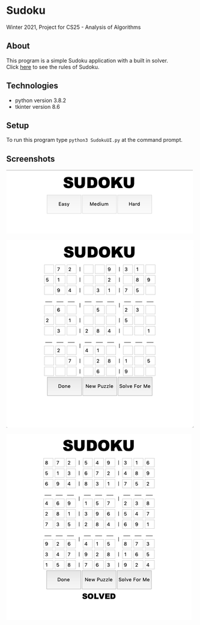 # Sudoku
Winter 2021, Project for CS25 - Analysis of Algorithms

## About
This program is a simple Sudoku application with a built in solver. \
Click [here](https://en.wikipedia.org/wiki/Sudoku) to see the rules of Sudoku.

## Technologies
- python version 3.8.2
- tkinter version 8.6

## Setup
To run this program type `python3 SudokuUI.py` at the command prompt.

## Screenshots
![](images/Difficulty-Selection-Screenshot.png?raw=true)

![](images/New-Game-Screenshot.png?raw=true)

![](images/Solved-Screenshot.png?raw=true)

